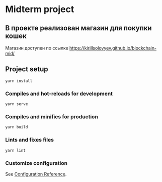 # Midterm project

## В проекте реализован магазин для покупки кошек

Магазин доступен по ссылке https://kirillsolovyev.github.io/blockchain-mid/

## Project setup
```
yarn install
```

### Compiles and hot-reloads for development
```
yarn serve
```

### Compiles and minifies for production
```
yarn build
```

### Lints and fixes files
```
yarn lint
```

### Customize configuration
See [Configuration Reference](https://cli.vuejs.org/config/).
